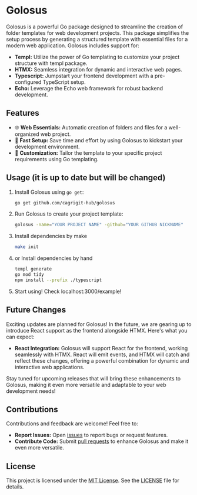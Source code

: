 # Golosus

Golosus is a powerful Go package designed to streamline the creation of folder templates for web development projects. This package simplifies the setup process by generating a structured template with essential files for a modern web application. Golosus includes support for:

- **Templ:** Utilize the power of Go templating to customize your project structure with templ package.
- **HTMX:** Seamless integration for dynamic and interactive web pages.
- **Typescript:** Jumpstart your frontend development with a pre-configured TypeScript setup.
- **Echo:** Leverage the Echo web framework for robust backend development.

## Features

- 🌐 **Web Essentials:** Automatic creation of folders and files for a well-organized web project.
- 🚀 **Fast Setup:** Save time and effort by using Golosus to kickstart your development environment.
- 🧰 **Customization:** Tailor the template to your specific project requirements using Go templating.

## Usage (it is up to date but will be changed)

1. Install Golosus using `go get`:

   ```bash
   go get github.com/cagrigit-hub/golosus
   ```

2. Run Golosus to create your project template:

   ```bash
   golosus -name="YOUR PROJECT NAME" -github="YOUR GITHUB NICKNAME"
   ```

3. Install dependencies by make

   ```bash
   make init
   ```

4. or Install dependencies by hand
   ```bash
   templ generate
   go mod tidy
   npm install --prefix ./typescript
   ```
5. Start using! Check localhost:3000/example!

## Future Changes

Exciting updates are planned for Golosus! In the future, we are gearing up to introduce React support as the frontend alongside HTMX. Here's what you can expect:

- **React Integration:** Golosus will support React for the frontend, working seamlessly with HTMX. React will emit events, and HTMX will catch and reflect these changes, offering a powerful combination for dynamic and interactive web applications.

Stay tuned for upcoming releases that will bring these enhancements to Golosus, making it even more versatile and adaptable to your web development needs!

## Contributions

Contributions and feedback are welcome! Feel free to:

- **Report Issues:** Open [issues](https://github.com/cagrigit-hub/golosus/issues) to report bugs or request features.
- **Contribute Code:** Submit [pull requests](https://github.com/cagrigit-hub/golosus/pulls) to enhance Golosus and make it even more versatile.

## License

This project is licensed under the [MIT License](LICENSE.md). See the [LICENSE](LICENSE.md) file for details.
